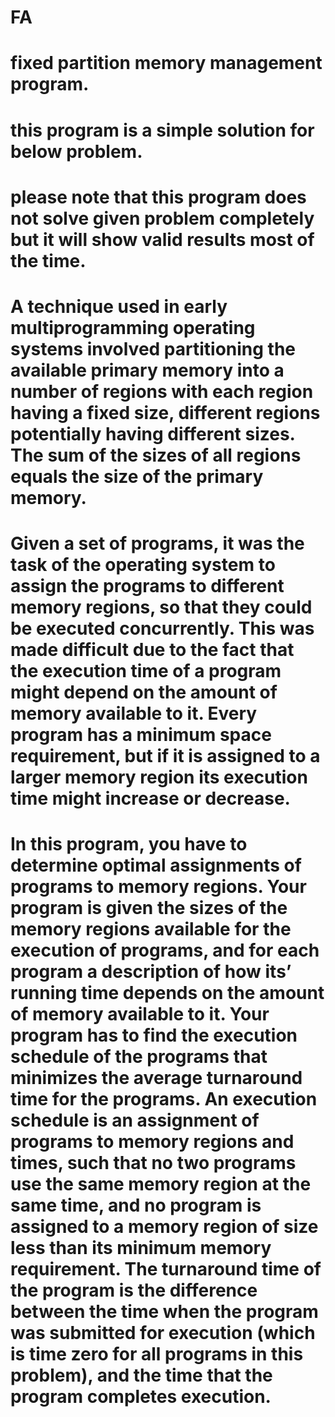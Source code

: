 # FA
# fixed partition  memory management program.
# this program is a simple solution for below problem.
# please note that this program does not solve given problem completely but it will show valid results most of the time.
 
# A technique used in early multiprogramming operating systems involved partitioning the available primary memory into a number of regions with each region having a fixed size, different regions potentially having different sizes. The sum of the sizes of all regions equals the size of the primary memory. 
 
# Given a set of programs, it was the task of the operating system to assign the programs to different memory regions, so that they could be executed concurrently. This was made difficult due to the fact that the execution time of a program might depend on the amount of memory available to it. Every program has a minimum space requirement, but if it is assigned to a larger memory region its execution time might increase or decrease. 
 
# In this program, you have to determine optimal assignments of programs to memory regions. Your program is given the sizes of the memory regions available for the execution of programs, and for each program a description of how its’ running time depends on the amount of memory available to it. Your program has to find the execution schedule of the programs that minimizes the average turnaround time for the programs. An execution schedule is an assignment of programs to memory regions and times, such that no two programs use the same memory region at the same time, and no program is assigned to a memory region of size less than its minimum memory requirement. The turnaround time of the program is the difference between the time when the program was submitted for execution (which is time zero for all programs in this problem), and the time that the program completes execution. 
